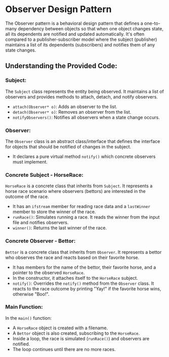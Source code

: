 # Observer Design Pattern

The Observer pattern is a behavioral design pattern that defines a one-to-many dependency between objects so that when one object changes state, all its dependents are notified and updated automatically. It's often compared to a publisher-subscriber model where the subject (publisher) maintains a list of its dependents (subscribers) and notifies them of any state changes.

## Understanding the Provided Code:

### Subject:

The `Subject` class represents the entity being observed. It maintains a list of observers and provides methods to attach, detach, and notify observers.
- `attach(Observer* o)`: Adds an observer to the list.
- `detach(Observer* o)`: Removes an observer from the list.
- `notifyObservers()`: Notifies all observers when a state change occurs.

### Observer:

The `Observer` class is an abstract class/interface that defines the interface for objects that should be notified of changes in the subject.
- It declares a pure virtual method `notify()` which concrete observers must implement.

### Concrete Subject - HorseRace:

`HorseRace` is a concrete class that inherits from `Subject`. It represents a horse race scenario where observers (bettors) are interested in the outcome of the race.
- It has an `ifstream` member for reading race data and a `lastWinner` member to store the winner of the race.
- `runRace()`: Simulates running a race. It reads the winner from the input file and notifies observers.
- `winner()`: Returns the last winner of the race.

### Concrete Observer - Bettor:

`Bettor` is a concrete class that inherits from `Observer`. It represents a bettor who observes the race and reacts based on their favorite horse.
- It has members for the name of the bettor, their favorite horse, and a pointer to the observed `HorseRace`.
- In the constructor, it attaches itself to the `HorseRace` subject.
- `notify()`: Overrides the `notify()` method from the `Observer` class. It reacts to the race outcome by printing "Yay!" if the favorite horse wins, otherwise "Boo!".

### Main Function:

In the `main()` function:
- A `HorseRace` object is created with a filename.
- A `Bettor` object is also created, subscribing to the `HorseRace`.
- Inside a loop, the race is simulated (`runRace()`) and observers are notified.
- The loop continues until there are no more races.
